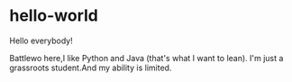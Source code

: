 # hello-world

Hello everybody!

Battlewo here,I like Python and Java (that's what I want to lean).
I'm just a grassroots student.And my ability is limited. 
